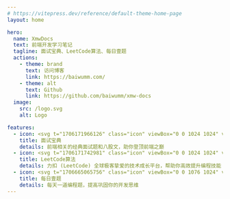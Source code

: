 ```yaml
---
# https://vitepress.dev/reference/default-theme-home-page
layout: home

hero:
  name: XmwDocs
  text: 前端开发学习笔记
  tagline: 面试宝典、LeetCode算法、每日壹题
  actions:
    - theme: brand
      text: 访问博客
      link: https://baiwumm.com/
    - theme: alt
      text: Github
      link: https://github.com/baiwumm/xmw-docs
  image:
    src: /logo.svg
    alt: Logo

features:
  - icon: <svg t="1706171966126" class="icon" viewBox="0 0 1024 1024" version="1.1" xmlns="http://www.w3.org/2000/svg" p-id="24226" width="30"><path d="M257.706667 771.626667H810.666667a85.333333 85.333333 0 0 0 85.333333-85.333334V149.333333a85.333333 85.333333 0 0 0-85.333333-85.333333H213.333333a85.333333 85.333333 0 0 0-85.333333 85.333333v725.333334a85.333333 85.333333 0 0 0 85.333333 85.333333h618.666667a64 64 0 0 0 64-64v-28.373333a32 32 0 0 0-64 0V874.666667a21.333333 21.333333 0 0 1-21.333333 21.333333H254.293333A62.293333 62.293333 0 0 1 192 830.506667a64 64 0 0 1 65.706667-58.88z m300.373333-333.013334A73.813333 73.813333 0 0 1 631.893333 512v49.493333a42.666667 42.666667 0 0 1-42.666666 42.666667h-154.453334a42.666667 42.666667 0 0 1-42.666666-42.666667V512a73.813333 73.813333 0 0 1 73.813333-73.813333zM512 410.88a73.813333 73.813333 0 1 1 73.813333-73.813333A73.813333 73.813333 0 0 1 512 410.88z" p-id="24227" fill="#707070"></path></svg>
    title: 面试宝典
    details: 前端相关的经典面试题和八股文，助你登顶前端之巅
  - icon: <svg t="1706171742981" class="icon" viewBox="0 0 1024 1024" version="1.1" xmlns="http://www.w3.org/2000/svg" p-id="13162" width="30"><path d="M937.23648 876.83072c19.92704 0 36.07552 16.31232 36.07552 36.43392 0 20.11136-16.14848 36.42368-36.07552 36.42368H648.704c-19.9168 0-36.06528-16.31232-36.06528-36.42368 0-20.1216 16.14848-36.43392 36.06528-36.43392h288.53248z m0-202.9568c19.92704 0 36.07552 16.31232 36.07552 36.43392 0 20.1216-16.14848 36.42368-36.07552 36.42368H648.704c-19.9168 0-36.06528-16.30208-36.06528-36.42368 0-20.1216 16.14848-36.43392 36.06528-36.43392h288.53248zM179.83488 101.44768c0-20.1216 16.14848-36.43392 36.06528-36.43392 19.9168 0 36.06528 16.31232 36.06528 36.43392v296.62208c0 20.1216-16.14848 36.42368-36.06528 36.42368-19.9168 0-36.06528-16.30208-36.06528-36.42368V101.44768z m180.3264 114.4832c19.92704 0 36.07552 16.31232 36.07552 36.43392 0 20.11136-16.14848 36.42368-36.06528 36.42368H71.63904c-19.92704 0-36.07552-16.31232-36.07552-36.42368 0-20.1216 16.14848-36.43392 36.07552-36.43392h288.53248zM844.76928 75.68384a35.81952 35.81952 0 0 1 50.9952 0 36.68992 36.68992 0 0 1 0 51.51744L91.99616 939.01824a35.81952 35.81952 0 0 1-51.00544 0 36.68992 36.68992 0 0 1 0-51.5072L844.75904 75.6736z" fill="#707070" p-id="13163"></path></svg>
    title: LeetCode算法
    details: 力扣 (LeetCode) 全球极客挚爱的技术成长平台，帮助你高效提升编程技能
  - icon: <svg t="1706665065756" class="icon" viewBox="0 0 1076 1024" version="1.1" xmlns="http://www.w3.org/2000/svg" p-id="1588" width="30" height="30"><path d="M1052.587 316.373l-60.16-60.053c-16.64-16.64-46.294-13.973-66.24 6.08L473.6 714.987c-20.053 19.946-22.72 49.6-6.08 66.24l60.053 60.16c16.64 16.533 46.294 13.866 66.347-6.187l452.48-452.48c20.053-20.053 22.827-49.707 6.187-66.347z m-479.36 580.8l2.133 1.814L387.093 998.4H768c28.373 0 51.2-22.933 51.2-51.2V656L586.453 887.68c-4.16 4.053-8.746 6.4-13.226 9.493zM408.107 755.52c3.733-9.92 8.96-19.627 17.386-27.947L819.2 335.68V51.2C819.2 22.933 796.267 0 768 0H51.2C22.933 0 0 22.933 0 51.2v895.893c0 28.374 22.933 51.2 51.2 51.2h253.227L405.76 753.387l2.347 2.133zM128 76.8h537.6c28.373 0 51.2 14.08 51.2 31.573 0 17.494-22.933 31.467-51.2 31.467H128c-28.267 0-51.2-14.08-51.2-31.467C76.8 90.88 99.733 76.8 128 76.8z m0 168.64h537.6c28.373 0 51.2 14.827 51.2 33.067 0 18.24-22.933 33.066-51.2 33.066H128c-28.267 0-51.2-14.826-51.2-33.066 0-18.24 22.933-33.067 51.2-33.067z m0 240.747c-28.267 0-51.2-15.36-51.2-34.134S99.733 417.92 128 417.92h332.8c28.267 0 51.2 15.253 51.2 34.133s-22.933 34.134-51.2 34.134H128z m289.28 298.666l-96.64 222.827 215.147-109.653L417.28 784.853z" fill="#707070" p-id="1589"></path></svg>
    title: 每日壹题
    details: 每天一道编程题，提高巩固你的开发思维
---
```

